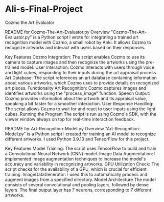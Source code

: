 # Ali-s-Final-Project
Cozmo the Art Evaluator

README for Cozmo-The-Art-Evaluator.py
Overview
"Cozmo-The-Art-Evaluator.py" is a Python script I wrote for integrating a trained art recognition model with Cozmo, a small robot by Anki. It allows Cozmo to recognize artworks and interact with users based on their responses.

Key Features
Cozmo Integration: The script enables Cozmo to use its camera to capture images and then recognize the artworks using the pre-trained model.
User Interaction: Cozmo interacts with users through voice and light cubes, responding to their inputs during the art appraisal process.
Art Database: The script references an art database containing information about various artworks, which Cozmo uses to provide details on recognized art pieces.
Functionality
Art Recognition: Cozmo captures images and identifies artworks using the "process_image" function.
Speech Output: Cozmo provides information about the artwork and its appraisal value, speaking a bit faster for a smoother interaction.
User Response Handling: The script allows Cozmo to wait for and react to user inputs using the light cubes.
Running the Program
The script is run using Cozmo's SDK, with the viewer window always on top for real-time interaction feedback.

README for Art-Recognition-Model.py
Overview
"Art-Recognition-Model.py" is a Python script I created for training an AI model to recognize different artworks. I used Python 3.9.13 and TensorFlow for this project.

Key Features
Model Training: The script uses TensorFlow to build and train a Convolutional Neural Network (CNN) model.
Image Data Augmentation: I implemented image augmentation techniques to increase the model's accuracy and variability in recognizing artworks.
GPU Utilization Check: The script checks for the availability of a GPU, which is crucial for efficient training.
ImageDataGenerator: I used this to automatically process and augment images from a specified directory.
Model Architecture
The model consists of several convolutional and pooling layers, followed by dense layers. The final output layer has 7 neurons, corresponding to 7 different artworks.